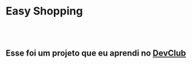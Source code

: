 <h1>Easy Shopping</h1>
<br>
<br>
<h2>Esse foi um projeto que eu aprendi no <a href="https://rodolfomori.com.br/devclub">DevClub<a/></h2>

<ing scr="https://github.com/daniellemes2017/easy-shopping/blob/master/img/desktop.png?raw=true"/>

